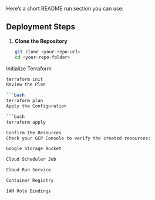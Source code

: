 Here’s a short README run section you can use:

## Deployment Steps

1. **Clone the Repository**
   ```bash
   git clone <your-repo-url>
   cd <your-repo-folder>
Initialize Terraform

   ```bash
   terraform init
   Review the Plan

   ```bash
   terraform plan
   Apply the Configuration

   ```bash
   terraform apply
   
Confirm the Resources
Check your GCP Console to verify the created resources:

Google Storage Bucket

Cloud Scheduler Job

Cloud Run Service

Container Registry

IAM Role Bindings
